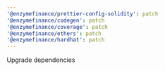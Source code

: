 ```yaml
---
'@enzymefinance/prettier-config-solidity': patch
'@enzymefinance/codegen': patch
'@enzymefinance/coverage': patch
'@enzymefinance/ethers': patch
'@enzymefinance/hardhat': patch
---
```


Upgrade dependencies
